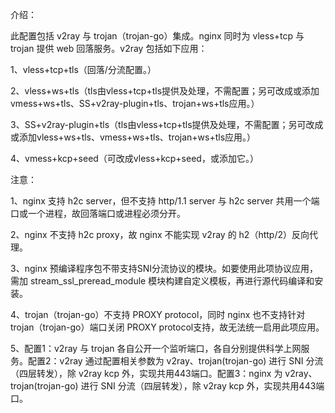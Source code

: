 介绍：

此配置包括 v2ray 与 trojan（trojan-go）集成。nginx 同时为 vless+tcp 与 trojan 提供 web 回落服务。v2ray 包括如下应用：

1、vless+tcp+tls（回落/分流配置。）

2、vless+ws+tls（tls由vless+tcp+tls提供及处理，不需配置；另可改成或添加vmess+ws+tls、SS+v2ray-plugin+tls、trojan+ws+tls应用。）

3、SS+v2ray-plugin+tls（tls由vless+tcp+tls提供及处理，不需配置；另可改成或添加vless+ws+tls、vmess+ws+tls、trojan+ws+tls应用。）

4、vmess+kcp+seed（可改成vless+kcp+seed，或添加它。）


注意：

1、nginx 支持 h2c server，但不支持 http/1.1 server 与 h2c server 共用一个端口或一个进程，故回落端口或进程必须分开。

2、nginx 不支持 h2c proxy，故 nginx 不能实现 v2ray 的 h2（http/2）反向代理。

3、nginx 预编译程序包不带支持SNI分流协议的模块。如要使用此项协议应用，需加 stream_ssl_preread_module 模块构建自定义模板，再进行源代码编译和安装。

4、trojan（trojan-go）不支持 PROXY protocol，同时 nginx 也不支持针对trojan（trojan-go）端口关闭 PROXY protocol支持，故无法统一启用此项应用。

5、配置1：v2ray 与 trojan 各自公开一个监听端口，各自分别提供科学上网服务。配置2：v2ray 通过配置相关参数为 v2ray、trojan(trojan-go) 进行 SNI 分流（四层转发），除 v2ray kcp 外，实现共用443端口。配置3：nginx 为 v2ray、trojan(trojan-go) 进行 SNI 分流（四层转发），除 v2ray kcp 外，实现共用443端口。
